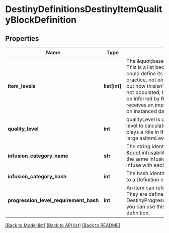 # DestinyDefinitionsDestinyItemQualityBlockDefinition

## Properties
Name | Type | Description | Notes
------------ | ------------- | ------------- | -------------
**item_levels** | **list[int]** | The \&quot;base\&quot; defined level of an item.  This is a list because, in theory,each Expansion could define its own base level for an item.  In practice, not only was that never done in Destiny 1, but now thisisn&#39;t even populated at all.  When it&#39;s not populated, the level at whichit spawns has to be inferred by Reward information, of which BNet receives an imperfectview and will only be reliable on instanced data as a result. | [optional] 
**quality_level** | **int** | qualityLevel is used in combination with the item&#39;s level to calculate stats likeAttack and Defense.  It plays a role in that calculation, but not nearly as large asitemLevel does. | [optional] 
**infusion_category_name** | **str** | The string identifier for this item&#39;s \&quot;infusability\&quot;, if any.    Items that match the same infusionCategoryName are allowed to infuse with each other. | [optional] 
**infusion_category_hash** | **int** | The hash identifier for the infusion.  It does not map to a Definition entity. | [optional] 
**progression_level_requirement_hash** | **int** | An item can refer to pre-set level requirements.  They are defined in DestinyProgressionLevelRequirementDefinition,and you can use this hash to find the appropriate definition. | [optional] 

[[Back to Model list]](../README.md#documentation-for-models) [[Back to API list]](../README.md#documentation-for-api-endpoints) [[Back to README]](../README.md)


